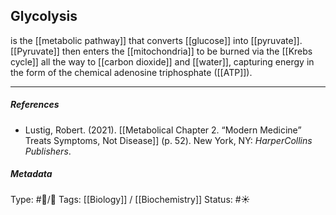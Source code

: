 ## Glycolysis  # 

is the [[metabolic pathway]] that converts [[glucose]] into [[pyruvate]]. [[Pyruvate]] then enters the [[mitochondria]] to be burned via the [[Krebs cycle]] all the way to [[carbon dioxide]] and [[water]], capturing energy in the form of the chemical adenosine triphosphate ([[ATP]]).

___

##### References

- Lustig, Robert. (2021). [[Metabolical Chapter 2. “Modern Medicine” Treats Symptoms, Not Disease]] (p. 52). New York, NY: _HarperCollins Publishers_.

##### Metadata

Type: #🔵/🔵 
Tags: [[Biology]] / [[Biochemistry]] 
Status: #☀️ 